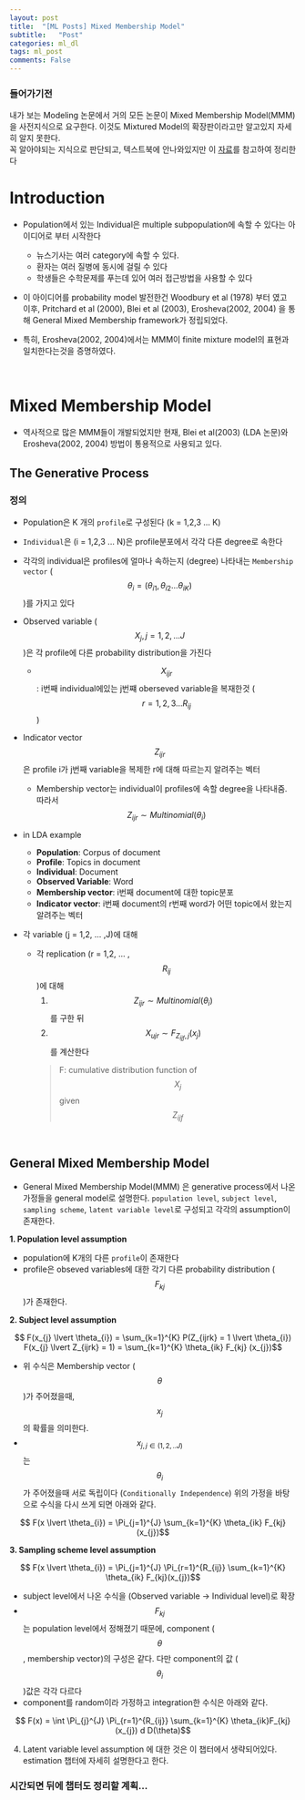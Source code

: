 ```yaml
---
layout: post
title:  "[ML Posts] Mixed Membership Model"
subtitle:   "Post"
categories: ml_dl
tags: ml_post
comments: False
---
```



### 들어가기전
내가 보는 Modeling 논문에서 거의 모든 논문이 Mixed Membership Model(MMM)을 사전지식으로 요구한다.  이것도 Mixtured Model의 확장판이라고만 알고있지 자세히 알지 못한다.  
꼭 알아야되는 지식으로 판단되고, 텍스트북에 안나와있지만 이 [자료]()를 참고하여 정리한다

# Introduction

- Population에서 있는 Individual은 multiple subpopulation에 속할 수 있다는 아이디어로 부터 시작한다
  - 뉴스기사는 여러 category에 속할 수 있다.
  - 환자는 여러 질병에 동시에 걸릴 수 있다
  - 학생들은 수학문제를 푸는데 있어 여러 접근방법을 사용할 수 있다

- 이 아이디어를 probability model 발전한건 Woodbury et al (1978) 부터 였고 이후, Pritchard et al (2000), Blei et al (2003), Erosheva(2002, 2004) 을 통해 General Mixed Membership framework가 정립되었다.

- 특히, Erosheva(2002, 2004)에서는 MMM이 finite mixture model의 표현과 일치한다는것을 증명하였다. 


<br/>

# Mixed Membership Model

- 역사적으로 많은 MMM들이 개발되었지만 현재, Blei et al(2003) (LDA 논문)와 Erosheva(2002, 2004) 방법이 통용적으로 사용되고 있다. 

## The Generative Process
### 정의
- Population은 K 개의 `profile`로 구성된다 (k = 1,2,3 ... K)
- `Individual`은 (i = 1,2,3 ... N)은 profile분포에서 각각 다른 degree로 속한다
- 각각의 individual은 profiles에 얼마나 속하는지 (degree) 나타내는 `Membership vector` ($$\theta_{i} = (\theta_{i1},\theta_{i2} ... \theta_{iK})$$)를 가지고 있다
- Observed variable ($$X_{j}, j =1,2, ... J$$)은 각 profile에 다른 probability distribution을 가진다
  - $$ X_{ijr}$$: i번째 individual에있는 j번쨰 oberseved variable을 복재한것 ($$ r = 1,2,3 ... R_{ij}$$)
- Indicator vector $$Z_{ijr}$$은 profile i가 j번째 variable을 복제한 r에 대해 따르는지 알려주는 벡터
  - Membership vector는 individual이 profiles에 속할 degree을 나타내줌. 따라서 $$Z_{ijr} \sim Multinomial(\theta_{i})$$
- in LDA example
  - **Population**: Corpus of document
  - **Profile**: Topics in document
  - **Individual**: Document
  - **Observed Variable**: Word
  - **Membership vector**: i번째 document에 대한 topic분포
  - **Indicator vector**: i번째 document의 r번째 word가 어떤 topic에서 왔는지 알려주는 벡터


- 각 variable (j = 1,2, ... ,J)에 대해 
  - 각 replication (r = 1,2, ... , $$R_{ij}$$)에 대해
      1. $$Z_{ijr} \sim Multinomial(\theta_{i})$$ 를 구한 뒤
      2. $$X_{ujr} \sim F_{Z_{ijf},j}(x_{j})$$를 계산한다
      > F: cumulative distribution function of $$X_{j}$$ given $$Z_{ijf}$$ 

<br/>

## General Mixed Membership Model

- General Mixed Membership Model(MMM) 은 generative process에서 나온 가정들을 general model로 설명한다. `population level`, `subject level`, `sampling scheme`, `latent variable level`로 구성되고 각각의 assumption이 존재한다.

**1. Population level assumption**
- population에 K개의 다른 `profile`이 존재한다
- profile은 obseved variables에 대한 각기 다른 probability distribution ($$F_{kj}$$)가 존재한다. 

**2. Subject level assumption**

$$ F(x_{j} \lvert \theta_{i}) = \sum_{k=1}^{K} P(Z_{ijrk} = 1 \lvert \theta_{i}) F(x_{j} \lvert Z_{ijrk} = 1) = \sum_{k=1}^{K} \theta_{ik} F_{kj} (x_{j})$$

- 위 수식은 Membership vector ($$\theta$$)가 주어졌을때, $$x_{j}$$의 확률을 의미한다.
- $$x_{j, j \in (1,2, .. J)}$$는 $$\theta_{i}$$가 주어졌을때 서로 독립이다 (`Conditionally Independence`) 위의 가정을 바탕으로 수식을 다시 쓰게 되면 아래와 같다.

$$ F(x \lvert \theta_{i}) = \Pi_{j=1}^{J} \sum_{k=1}^{K} \theta_{ik} F_{kj}(x_{j})$$

**3. Sampling scheme level assumption**

$$ F(x \lvert \theta_{i}) = \Pi_{j=1}^{J} \Pi_{r=1}^{R_{ij}} \sum_{k=1}^{K} \theta_{ik} F_{kj}(x_{j})$$

- subject level에서 나온 수식을 (Observed variable -> Individual level)로 확장 
- $$F_{kj}$$는 population level에서 정해졌기 때문에, component ($$\theta$$, membership vector)의 구성은 같다. 다만 component의 값 ($$\theta_{i}$$)값은 각각 다르다
- component를 random이라 가정하고 integration한 수식은 아래와 같다.

$$ F(x) = \int \Pi_{j}^{J} \Pi_{r=1}^{R_{ij}} \sum_{k=1}^{K} \theta_{ik}F_{kj}(x_{j}) d D(\theta)$$

4. Latent variable level assumption
에 대한 것은 이 챕터에서 생략되어있다. estimation 챕터에 자세히 설명한다고 한다.

### 시간되면 뒤에 챕터도 정리할 계획...

<script>
MathJax.Hub.Queue(["Typeset",MathJax.Hub]);
</script>

<script>
MathJax = {
  tex: {
    inlineMath: [['$', '$'], ['\\(', '\\)']]
  },
  svg: {
    fontCache: 'global'
  }
};
</script>
<script type="text/javascript" id="MathJax-script" async
  src="https://cdn.jsdelivr.net/npm/mathjax@3/es5/tex-svg.js">
</script>

